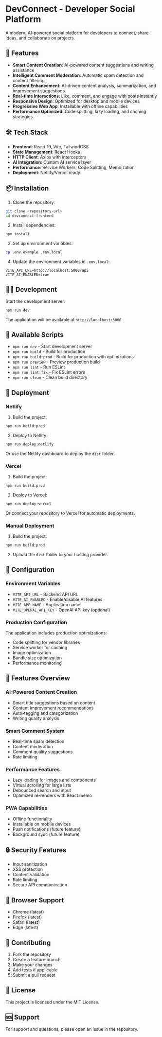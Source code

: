 # DevConnect - Developer Social Platform

A modern, AI-powered social platform for developers to connect, share ideas, and collaborate on projects.

## 🚀 Features

- **Smart Content Creation**: AI-powered content suggestions and writing assistance
- **Intelligent Comment Moderation**: Automatic spam detection and content filtering
- **Content Enhancement**: AI-driven content analysis, summarization, and improvement suggestions
- **Real-time Interactions**: Like, comment, and engage with posts instantly
- **Responsive Design**: Optimized for desktop and mobile devices
- **Progressive Web App**: Installable with offline capabilities
- **Performance Optimized**: Code splitting, lazy loading, and caching strategies

## 🛠️ Tech Stack

- **Frontend**: React 19, Vite, TailwindCSS
- **State Management**: React Hooks
- **HTTP Client**: Axios with interceptors
- **AI Integration**: Custom AI service layer
- **Performance**: Service Workers, Code Splitting, Memoization
- **Deployment**: Netlify/Vercel ready

## 📦 Installation

1. Clone the repository:
```bash
git clone <repository-url>
cd devconnect-frontend
```

2. Install dependencies:
```bash
npm install
```

3. Set up environment variables:
```bash
cp .env.example .env.local
```

4. Update the environment variables in `.env.local`:
```env
VITE_API_URL=http://localhost:5000/api
VITE_AI_ENABLED=true
```

## 🏃‍♂️ Development

Start the development server:
```bash
npm run dev
```

The application will be available at `http://localhost:3000`

## 🔧 Available Scripts

- `npm run dev` - Start development server
- `npm run build` - Build for production
- `npm run build:prod` - Build for production with optimizations
- `npm run preview` - Preview production build
- `npm run lint` - Run ESLint
- `npm run lint:fix` - Fix ESLint errors
- `npm run clean` - Clean build directory

## 🚀 Deployment

### Netlify

1. Build the project:
```bash
npm run build:prod
```

2. Deploy to Netlify:
```bash
npm run deploy:netlify
```

Or use the Netlify dashboard to deploy the `dist` folder.

### Vercel

1. Build the project:
```bash
npm run build:prod
```

2. Deploy to Vercel:
```bash
npm run deploy:vercel
```

Or connect your repository to Vercel for automatic deployments.

### Manual Deployment

1. Build the project:
```bash
npm run build:prod
```

2. Upload the `dist` folder to your hosting provider.

## 🔧 Configuration

### Environment Variables

- `VITE_API_URL` - Backend API URL
- `VITE_AI_ENABLED` - Enable/disable AI features
- `VITE_APP_NAME` - Application name
- `VITE_OPENAI_API_KEY` - OpenAI API key (optional)

### Production Configuration

The application includes production optimizations:

- Code splitting for vendor libraries
- Service worker for caching
- Image optimization
- Bundle size optimization
- Performance monitoring

## 🎨 Features Overview

### AI-Powered Content Creation
- Smart title suggestions based on content
- Content improvement recommendations
- Auto-tagging and categorization
- Writing quality analysis

### Smart Comment System
- Real-time spam detection
- Content moderation
- Comment quality suggestions
- Rate limiting

### Performance Features
- Lazy loading for images and components
- Virtual scrolling for large lists
- Debounced search and input
- Optimized re-renders with React.memo

### PWA Capabilities
- Offline functionality
- Installable on mobile devices
- Push notifications (future feature)
- Background sync (future feature)

## 🔒 Security Features

- Input sanitization
- XSS protection
- Content validation
- Rate limiting
- Secure API communication

## 📱 Browser Support

- Chrome (latest)
- Firefox (latest)
- Safari (latest)
- Edge (latest)

## 🤝 Contributing

1. Fork the repository
2. Create a feature branch
3. Make your changes
4. Add tests if applicable
5. Submit a pull request

## 📄 License

This project is licensed under the MIT License.

## 🆘 Support

For support and questions, please open an issue in the repository.

